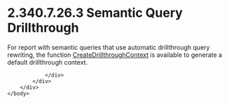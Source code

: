 <html dir="LTR" xmlns:mshelp="http://msdn.microsoft.com/mshelp" xmlns:ddue="http://ddue.schemas.microsoft.com/authoring/2003/5" xmlns:xlink="http://www.w3.org/1999/xlink" xmlns:tool="http://www.microsoft.com/tooltip">
    <head>
        <meta http-equiv="Content-Type" content="text/html; CHARSET=utf-8"></meta>
        <meta name="save" content="history"></meta>
        <title>2.340.7.26.3 Semantic Query Drillthrough</title>
        <xml>
            <mshelp:toctitle title="2.340.7.26.3 Semantic Query Drillthrough"></mshelp:toctitle>
            <mshelp:rltitle title="[MS-RDL]: Semantic Query Drillthrough"></mshelp:rltitle>
            <mshelp:keyword index="A" term="32c3ddfa-a066-48f4-9ae5-a82da5508195"></mshelp:keyword>
            <mshelp:attr name="DCSext.ContentType" value="open specification"></mshelp:attr>
            <mshelp:attr name="AssetID" value="32c3ddfa-a066-48f4-9ae5-a82da5508195"></mshelp:attr>
            <mshelp:attr name="TopicType" value="kbRef"></mshelp:attr>
            <mshelp:attr name="DCSext.Title" value="[MS-RDL]: Semantic Query Drillthrough" />
        </xml>
    </head>
    <body>
        <div id="header">
            <h1 class="heading">2.340.7.26.3 Semantic Query Drillthrough</h1>
        </div>
        <div id="mainSection">
            <div id="mainBody">
                <div id="allHistory" class="saveHistory"></div>
                <div id="sectionSection0" class="section" name="collapseableSection">
                    

<p>For report with semantic queries that use automatic
drillthrough query rewriting, the function <a href="abbecfb8-0f35-475d-b07f-86ef4103858b.html">CreateDrillthroughContext</a>
is available to generate a default drillthrough context.</p>


                </div>
            </div>
        </div>
    </body>
</html>